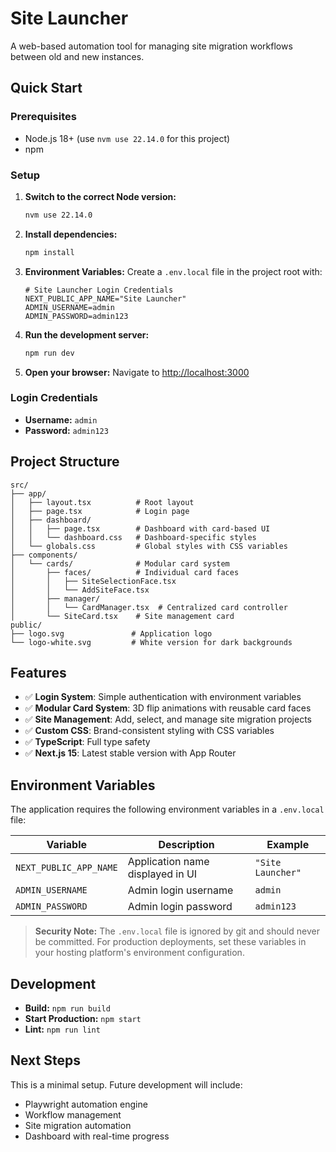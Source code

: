 # Site Launcher

A web-based automation tool for managing site migration workflows between old and new instances.

## Quick Start

### Prerequisites
- Node.js 18+ (use `nvm use 22.14.0` for this project)
- npm

### Setup
1. **Switch to the correct Node version:**
   ```bash
   nvm use 22.14.0
   ```

2. **Install dependencies:**
   ```bash
   npm install
   ```

3. **Environment Variables:**
   Create a `.env.local` file in the project root with:
   ```
   # Site Launcher Login Credentials
   NEXT_PUBLIC_APP_NAME="Site Launcher"
   ADMIN_USERNAME=admin
   ADMIN_PASSWORD=admin123
   ```

4. **Run the development server:**
   ```bash
   npm run dev
   ```

5. **Open your browser:**
   Navigate to [http://localhost:3000](http://localhost:3000)

### Login Credentials
- **Username:** `admin`
- **Password:** `admin123`

## Project Structure

```
src/
├── app/
│   ├── layout.tsx          # Root layout
│   ├── page.tsx            # Login page
│   ├── dashboard/
│   │   ├── page.tsx        # Dashboard with card-based UI
│   │   └── dashboard.css   # Dashboard-specific styles
│   └── globals.css         # Global styles with CSS variables
├── components/
│   └── cards/              # Modular card system
│       ├── faces/          # Individual card faces
│       │   ├── SiteSelectionFace.tsx
│       │   └── AddSiteFace.tsx
│       ├── manager/
│       │   └── CardManager.tsx  # Centralized card controller
│       └── SiteCard.tsx    # Site management card
public/
├── logo.svg               # Application logo
└── logo-white.svg         # White version for dark backgrounds
```

## Features

- ✅ **Login System**: Simple authentication with environment variables
- ✅ **Modular Card System**: 3D flip animations with reusable card faces
- ✅ **Site Management**: Add, select, and manage site migration projects
- ✅ **Custom CSS**: Brand-consistent styling with CSS variables
- ✅ **TypeScript**: Full type safety
- ✅ **Next.js 15**: Latest stable version with App Router

## Environment Variables

The application requires the following environment variables in a `.env.local` file:

| Variable | Description | Example |
|----------|-------------|---------|
| `NEXT_PUBLIC_APP_NAME` | Application name displayed in UI | `"Site Launcher"` |
| `ADMIN_USERNAME` | Admin login username | `admin` |
| `ADMIN_PASSWORD` | Admin login password | `admin123` |

> **Security Note:** The `.env.local` file is ignored by git and should never be committed. For production deployments, set these variables in your hosting platform's environment configuration.

## Development

- **Build:** `npm run build`
- **Start Production:** `npm start`
- **Lint:** `npm run lint`

## Next Steps

This is a minimal setup. Future development will include:
- Playwright automation engine
- Workflow management
- Site migration automation
- Dashboard with real-time progress 